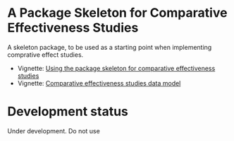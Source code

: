 A Package Skeleton for Comparative Effectiveness Studies
========================================================

A skeleton package, to be used as a starting point when implementing comprative effect studies.

* Vignette: [Using the package skeleton for comparative effectiveness studies](https://github.com/OHDSI/ScyllaEstimation/raw/master/inst/doc/UsingSkeletonPackage.pdf)
* Vignette: [Comparative effectiveness studies data model](https://github.com/OHDSI/ScyllaEstimation/raw/master/inst/doc/DataModel.pdf)

# Development status

Under development. Do not use
